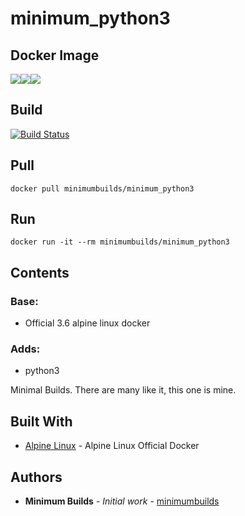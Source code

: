 # minimum_python3

## Docker Image

[![](https://images.microbadger.com/badges/version/minimumbuilds/minimum_python3:v0.0.8.svg)](https://microbadger.com/images/minimumbuilds/minimum_python3:v0.0.8 "Get your own version badge on microbadger.com")[![](https://images.microbadger.com/badges/image/minimumbuilds/minimum_python3:v0.0.8.svg)](https://microbadger.com/images/minimumbuilds/minimum_python3:v0.0.8 "Get your own image badge on microbadger.com")[![](https://images.microbadger.com/badges/commit/minimumbuilds/minimum_python3:v0.0.8.svg)](https://microbadger.com/images/minimumbuilds/minimum_python3:v0.0.8 "Get your own commit badge on microbadger.com") 

## Build
[![Build Status](https://travis-ci.org/minimumbuilds/minimum_python3.svg?branch=v0.0.8)](https://travis-ci.org/minimumbuilds/minimum_python3)

## Pull
	docker pull minimumbuilds/minimum_python3

## Run
	docker run -it --rm minimumbuilds/minimum_python3

## Contents

### Base:
- Official 3.6 alpine linux docker

### Adds:
- python3

Minimal Builds. There are many like it, this one is mine.

## Built With

* [Alpine Linux](https://hub.docker.com/_/alpine/) - Alpine Linux Official Docker

## Authors

* **Minimum Builds** - *Initial work* - [minimumbuilds](https://github.com/minimumbuilds)
